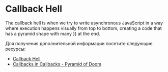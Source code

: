 # Callback Hell

The callback hell is when we try to write asynchronous JavaScript in a way where execution happens visually from top to bottom, creating a code that has a pyramid shape with many }) at the end.

Для получения дополнительной информации посетите следующие ресурсы:

- [Callback Hell](http://callbackhell.com/)
- [Callbacks in Callbacks - Pyramid of Doom](https://javascript.info/callbacks#pyramid-of-doom)